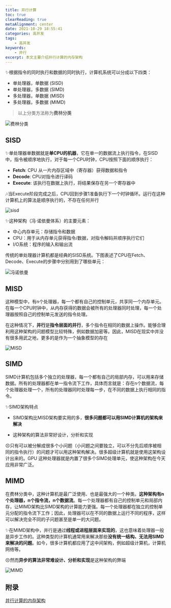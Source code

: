 ```yaml
---
title: 并行计算
toc: true
clearReading: true
metaAlignment: center
date: 2021-10-29 18:55:41
categories: 高并发
tags: 
    - 高并发
keywords: 
    - 并行
excerpt: 本文主要介绍并行计算的内存架构
---
```


<!--toc-->

:sparkles:根据指令的同时执行和数据的同时执行，计算机系统可以分成以下四类：

- 单处理器，单数据 (SISD)
- 单处理器，多数据 (SIMD)
- 多处理器，单数据 (MISD)
- 多处理器，多数据 (MIMD)

> 以上分类方法称为**费林分类**

![费林分类](https://cdn.jsdelivr.net/gh/pineapple-man/blogImage@main/image/flynn.png)

## SISD

:sparkles:单处理器单数据就是**单CPU的机器**，它在单一的数据流上执行指令，在SISD中，指令被顺序地执行，对于每一个CPU时钟，CPU按照下面的顺序执行：

- **Fetch**: CPU 从一片内存区域中（寄存器）获得数据和指令
- **Decode**: CPU对指令进行译码
- **Execute**: 该执行在数据上执行，将结果保存在另一个寄存器中

:notes:当Execute阶段完成之后，CPU回到步骤1准备执行下一个时钟循环。运行在这种计算机上的算法是顺序执行的，不存在任何并行

![sisd](https://cdn.jsdelivr.net/gh/pineapple-man/blogImage@main/image/SISD-schema.png)

:sparkles:这种架构（冯·诺依曼体系）的主要元素：

- 中心内存单元：存储指令和数据
- CPU：用于从内存单元获得指令/数据，对指令解码并顺序执行它们
- I/O系统：程序的输入和输出流

传统的单处理器计算机都是经典的SISD系统。下图表述了CPU在Fetch、Decode、Execute的步骤中分别用到了哪些单元：

![冯诺依曼](https://cdn.jsdelivr.net/gh/pineapple-man/blogImage@main/image/cpu-phase.png)

## MISD

这种模型中，有n个处理器，每一个都有自己的控制单元，共享同一个内存单元。在每一个CPU时钟中，从内存获得的数据会被所有的处理器同时处理，每一个处理器按照自己的控制单元发送的指令处理。

在这种情况下，**并行**是**指令层面的并行**，多个指令在相同的数据上操作。能够合理利用这种架构的问题模型比较特殊，例如数据加密等。因此，MISD在现实中并没有很多用武之地，更多的是作为一个抽象模型的存在

![MISD](https://cdn.jsdelivr.net/gh/pineapple-man/blogImage@main/image/MISD.png)

## SIMD

SIMD计算机包括多个独立的处理器，每一个都有自己的局部内存，可以用来存储数据。所有的处理器都在单一指令流下工作，具体而言就是：存在n个数据流，每个处理器处理一个，所有的处理器同时处理每一步，在不同的数据上执行相同的指令。

:sparkles:SIMD架构特点

- SIMD架构比MISD架构要实用的多，**很多问题都可以用SIMD计算机的架构来解决**

- 这种架构的算法非常好设计，分析和实现

:persevere:只有可以被分解成很多个小问题（小问题之间要独立，可以不分先后顺序被相同的指令执行）的问题才可以用这种架构解决。很多超级计算机就是使用这架构设计出来的。GPU 这种处理器就是内置了很多个SIMD处理单元，使这种架构在今天应用非常广泛。

## MIMD

在费林分类中，这种计算机是最广泛使用、也是最强大的一个种类。**这种架构有n个处理器，n个指令流，n个数据流**。每一个处理器都有自己的控制单元和局部内存，让MIMD架构比SIMD架构的计算能力更强。每一个处理器都在独立的控制单元分配的指令流下工作；因此，处理器可以在不同的数据上运行不同的程序，这样可以解决完全不同的子问题甚至是单一的大问题。

:sparkles:在MIMD架构中，并行是通过**线程或进程层面来实现的**，这也意味着处理器一般是异步工作的。这种类型的计算机通常用来解决那些**没有统一结构、无法用SIMD来解决的问题**。如今，很多计算机都应用了这中间架构，例如超级计算机，计算机网络等。

:persevere:然而**异步的算法非常难设计、分析和实现**是这种架构的弊端

![MIMD](https://cdn.jsdelivr.net/gh/pineapple-man/blogImage@main/image/MIMD.png)

## 附录

[并行计算的内存架构](https://python-parallel-programmning-cookbook.readthedocs.io/zh_CN/latest/chapter1/02_The-parallel-computing-memory-architecture.html)

